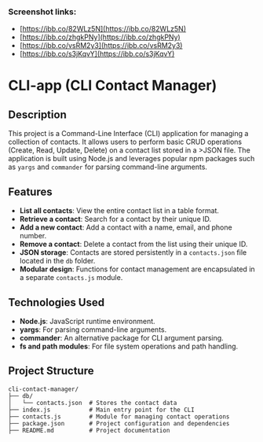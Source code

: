 ### Screenshot links:
- [https://ibb.co/82WLz5N](https://ibb.co/82WLz5N)
- [https://ibb.co/zhgkPNy](https://ibb.co/zhgkPNy)
- [https://ibb.co/vsRM2y3](https://ibb.co/vsRM2y3)
- [https://ibb.co/s3jKqvY](https://ibb.co/s3jKqvY)


# CLI-app  (CLI Contact Manager) 

## Description 

This project is a Command-Line Interface (CLI) application for managing a collection of contacts. It allows users to perform basic CRUD operations (Create, Read, Update, Delete) on a contact list stored in a >JSON file. The application is built using Node.js and leverages popular npm packages such as `yargs` and `commander` for parsing command-line arguments.

## Features 

- **List all contacts**: View the entire contact list in a table format.
- **Retrieve a contact**: Search for a contact by their unique ID.
- **Add a new contact**: Add a contact with a name, email, and phone number.
- **Remove a contact**: Delete a contact from the list using their unique ID.
- **JSON storage**: Contacts are stored persistently in a `contacts.json` file located in the `db` folder.
- **Modular design**: Functions for contact management are encapsulated in a separate `contacts.js` module.

## Technologies Used 

- **Node.js**: JavaScript runtime environment.
- **yargs**: For parsing command-line arguments.
- **commander**: An alternative package for CLI argument parsing.
- **fs and path modules**: For file system operations and path handling.

## Project Structure 

```plaintext
cli-contact-manager/
├── db/
│   └── contacts.json  # Stores the contact data
├── index.js           # Main entry point for the CLI
├── contacts.js        # Module for managing contact operations
├── package.json       # Project configuration and dependencies
├── README.md          # Project documentation
```

